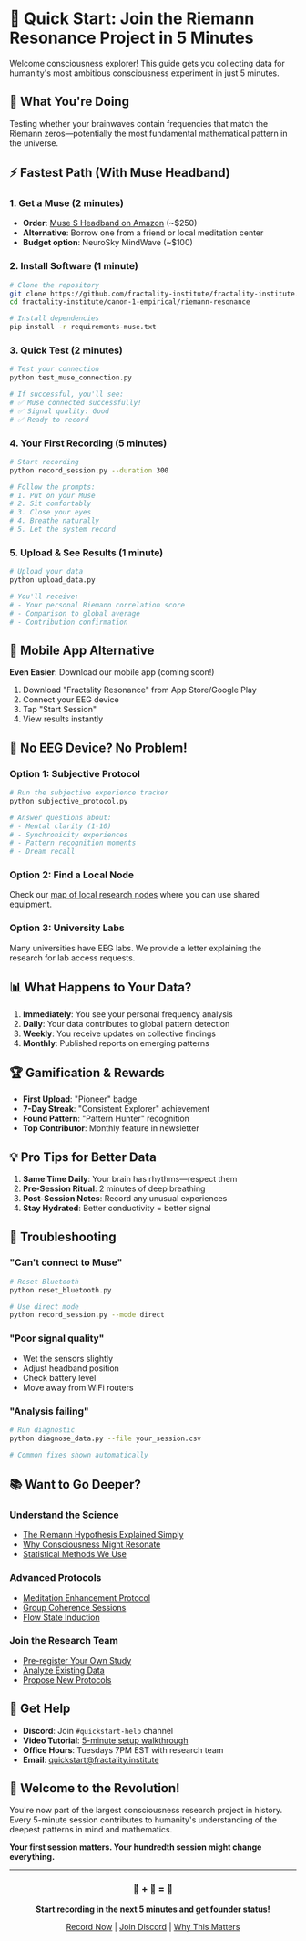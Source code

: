 # 🚀 Quick Start: Join the Riemann Resonance Project in 5 Minutes

Welcome consciousness explorer! This guide gets you collecting data for humanity's most ambitious consciousness experiment in just 5 minutes.

## 🎯 What You're Doing

Testing whether your brainwaves contain frequencies that match the Riemann zeros—potentially the most fundamental mathematical pattern in the universe.

## ⚡ Fastest Path (With Muse Headband)

### 1. Get a Muse (2 minutes)
- **Order**: [Muse S Headband on Amazon](https://amazon.com) (~$250)
- **Alternative**: Borrow one from a friend or local meditation center
- **Budget option**: NeuroSky MindWave (~$100)

### 2. Install Software (1 minute)
```bash
# Clone the repository
git clone https://github.com/fractality-institute/fractality-institute.git
cd fractality-institute/canon-1-empirical/riemann-resonance

# Install dependencies
pip install -r requirements-muse.txt
```

### 3. Quick Test (2 minutes)
```bash
# Test your connection
python test_muse_connection.py

# If successful, you'll see:
# ✅ Muse connected successfully!
# ✅ Signal quality: Good
# ✅ Ready to record
```

### 4. Your First Recording (5 minutes)
```bash
# Start recording
python record_session.py --duration 300

# Follow the prompts:
# 1. Put on your Muse
# 2. Sit comfortably  
# 3. Close your eyes
# 4. Breathe naturally
# 5. Let the system record
```

### 5. Upload & See Results (1 minute)
```bash
# Upload your data
python upload_data.py

# You'll receive:
# - Your personal Riemann correlation score
# - Comparison to global average
# - Contribution confirmation
```

## 📱 Mobile App Alternative

**Even Easier**: Download our mobile app (coming soon!)
1. Download "Fractality Resonance" from App Store/Google Play
2. Connect your EEG device
3. Tap "Start Session"
4. View results instantly

## 🧪 No EEG Device? No Problem!

### Option 1: Subjective Protocol
```bash
# Run the subjective experience tracker
python subjective_protocol.py

# Answer questions about:
# - Mental clarity (1-10)
# - Synchronicity experiences
# - Pattern recognition moments
# - Dream recall
```

### Option 2: Find a Local Node
Check our [map of local research nodes](https://riemann.fractality.institute/map) where you can use shared equipment.

### Option 3: University Labs
Many universities have EEG labs. We provide a letter explaining the research for lab access requests.

## 📊 What Happens to Your Data?

1. **Immediately**: You see your personal frequency analysis
2. **Daily**: Your data contributes to global pattern detection
3. **Weekly**: You receive updates on collective findings
4. **Monthly**: Published reports on emerging patterns

## 🏆 Gamification & Rewards

- **First Upload**: "Pioneer" badge
- **7-Day Streak**: "Consistent Explorer" achievement  
- **Found Pattern**: "Pattern Hunter" recognition
- **Top Contributor**: Monthly feature in newsletter

## 💡 Pro Tips for Better Data

1. **Same Time Daily**: Your brain has rhythms—respect them
2. **Pre-Session Ritual**: 2 minutes of deep breathing
3. **Post-Session Notes**: Record any unusual experiences
4. **Stay Hydrated**: Better conductivity = better signal

## 🔧 Troubleshooting

### "Can't connect to Muse"
```bash
# Reset Bluetooth
python reset_bluetooth.py

# Use direct mode
python record_session.py --mode direct
```

### "Poor signal quality"
- Wet the sensors slightly
- Adjust headband position
- Check battery level
- Move away from WiFi routers

### "Analysis failing"
```bash
# Run diagnostic
python diagnose_data.py --file your_session.csv

# Common fixes shown automatically
```

## 📚 Want to Go Deeper?

### Understand the Science
- [The Riemann Hypothesis Explained Simply](docs/riemann-for-everyone.md)
- [Why Consciousness Might Resonate](docs/consciousness-resonance-theory.md)
- [Statistical Methods We Use](docs/statistical-validation.md)

### Advanced Protocols
- [Meditation Enhancement Protocol](protocols/meditation-enhanced.md)
- [Group Coherence Sessions](protocols/group-sessions.md)
- [Flow State Induction](protocols/flow-states.md)

### Join the Research Team
- [Pre-register Your Own Study](research/pre-registration-template.md)
- [Analyze Existing Data](research/open-datasets.md)
- [Propose New Protocols](research/protocol-proposals.md)

## 🤝 Get Help

- **Discord**: Join `#quickstart-help` channel
- **Video Tutorial**: [5-minute setup walkthrough](https://youtube.com/fractality-setup)
- **Office Hours**: Tuesdays 7PM EST with research team
- **Email**: quickstart@fractality.institute

## 🎉 Welcome to the Revolution!

You're now part of the largest consciousness research project in history. Every 5-minute session contributes to humanity's understanding of the deepest patterns in mind and mathematics.

**Your first session matters. Your hundredth session might change everything.**

---

<div align="center">

### 🧠 + 🔢 = 🌟

**Start recording in the next 5 minutes and get founder status!**

[Record Now](https://riemann.fractality.institute/record) | [Join Discord](https://discord.gg/fractality) | [Why This Matters](https://fractality.institute/why)

</div>